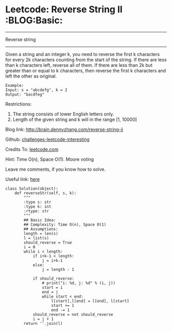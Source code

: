 # Leetcode: Reverse String II     :BLOG:Basic:


---

Reverse string  

---

Given a string and an integer k, you need to reverse the first k characters for every 2k characters counting from the start of the string. If there are less than k characters left, reverse all of them. If there are less than 2k but greater than or equal to k characters, then reverse the first k characters and left the other as original.  

    Example:
    Input: s = "abcdefg", k = 2
    Output: "bacdfeg"

Restrictions:  
1.  The string consists of lower English letters only.
2.  Length of the given string and k will in the range [1, 10000]

Blog link: <http://brain.dennyzhang.com/reverse-string-ii>  

Github: [challenges-leetcode-interesting](https://github.com/DennyZhang/challenges-leetcode-interesting/tree/master/reverse-string-ii)  

Credits To: [leetcode.com](https://leetcode.com/problems/reverse-string-ii/description)  

Hint: Time O(n), Space O(1). Moore voting  

Leave me comments, if you know how to solve.  

Useful link: [here](https://discuss.leetcode.com/topic/17564/boyer-moore-majority-vote-algorithm-and-my-elaboration)  

    class Solution(object):
        def reverseStr(self, s, k):
            """
            :type s: str
            :type k: int
            :rtype: str
            """
            ## Basic Idea:
            ## Complexity: Time O(n), Space O(1)
            ## Assumptions:
            length = len(s)
            l = list(s)
            should_reverse = True
            i = 0
            while i < length:
                if i+k-1 < length:
                    j = i+k-1
                else:
                    j = length - 1
    
                if should_reverse:
                    # print("i: %d, j: %d" % (i, j))
                    start = i
                    end = j
                    while start < end:
                        l[start],l[end] = l[end], l[start]
                        start += 1
                        end -= 1
                should_reverse = not should_reverse
                i = j + 1
            return ''.join(l)